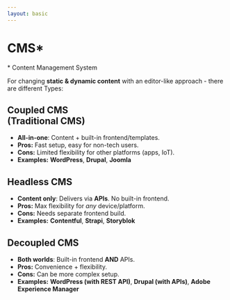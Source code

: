 ```yaml
---
layout: basic
---
```


# CMS\*

<div class="text-sm absolute bottom-3 left-15">
  * Content Management System
</div>

<VClicks depth="2">

For changing **static & dynamic content** with an editor-like approach - there are different Types:

</VClicks>

<div class="w-full flex flex-row justify-between gap-10 mt-5">
<div v-click class="w-1/3">

<h2>Coupled CMS<br />(Traditional CMS)</h2>

- **All-in-one**: Content + built-in frontend/templates.
- **Pros:** Fast setup, easy for non-tech users.
- **Cons:** Limited flexibility for other platforms (apps, IoT).
- **Examples:** **WordPress**, **Drupal**, **Joomla**

</div>
<div v-click class="w-1/3">

<h2>Headless CMS</h2>

- **Content only**: Delivers via **APIs**. No built-in frontend.
- **Pros:** Max flexibility for _any_ device/platform.
- **Cons:** Needs separate frontend build.
- **Examples:** **Contentful**, **Strapi**, **Storyblok**

</div>
<div v-click class="w-1/3">

<h2>Decoupled CMS</h2>

- **Both worlds**: Built-in frontend **AND** APIs.
- **Pros:** Convenience + flexibility.
- **Cons:** Can be more complex setup.
- **Examples:** **WordPress (with REST API)**, **Drupal (with APIs)**, **Adobe Experience Manager**

</div>
</div>
